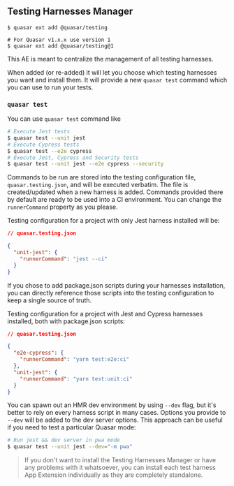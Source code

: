 ## Testing Harnesses Manager

```shell
$ quasar ext add @quasar/testing

# For Quasar v1.x.x use version 1
$ quasar ext add @quasar/testing@1
```

This AE is meant to centralize the management of all testing harnesses.

When added (or re-added) it will let you choose which testing harnesses you want and install them.
It will provide a new `quasar test` command which you can use to run your tests.

### `quasar test`

You can use `quasar test` command like

```sh
# Execute Jest tests
$ quasar test --unit jest
# Execute Cypress tests
$ quasar test --e2e cypress
# Execute Jest, Cypress and Security tests
$ quasar test --unit jest --e2e cypress --security
```

Commands to be run are stored into the testing configuration file, `quasar.testing.json`, and will be executed verbatim.
The file is created/updated when a new harness is added.
Commands provided there by default are ready to be used into a CI environment.
You can change the `runnerCommand` property as you please.

Testing configuration for a project with only Jest harness installed will be:

```json
// quasar.testing.json

{
  "unit-jest": {
    "runnerCommand": "jest --ci"
  }
}
```

If you chose to add package.json scripts during your harnesses installation, you can directly reference those scripts into the testing configuration to keep a single source of truth.

Testing configuration for a project with Jest and Cypress harnesses installed, both with package.json scripts:

```json
// quasar.testing.json

{
  "e2e-cypress": {
    "runnerCommand": "yarn test:e2e:ci"
  },
  "unit-jest": {
    "runnerCommand": "yarn test:unit:ci"
  }
}
```

You can spawn out an HMR dev environment by using `--dev` flag, but it's better to rely on every harness script in many cases. Options you provide to `--dev` will be added to the dev server options. This approach can be useful if you need to test a particular Quasar mode:

```sh
# Run jest && dev server in pwa mode
$ quasar test --unit jest --dev="-m pwa"
```

> If you don't want to install the Testing Harnesses Manager or have any problems with it whatsoever, you can install each test harness App Extension individually as they are completely standalone.
